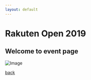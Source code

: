 ```yaml
---
layout: default
---
```


# Rakuten Open 2019

## Welcome to event page

![Image](https://photos.google.com/u/1/album/AF1QipNTaGhNCgJq5FsVCTwwhCYXu8jVXdDg002stFyq/photo/AF1QipNUb3rqbprKGVh_b4nAV-6hqdceMjR1cLDyDdgS)

[back](./)
